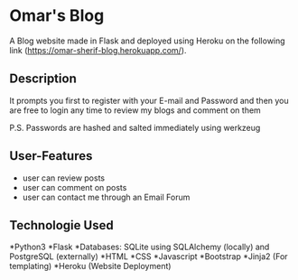 # __Omar's Blog__
A Blog website made in Flask and deployed using Heroku on the following link (https://omar-sherif-blog.herokuapp.com/).

## __Description__
It prompts you first to register with your E-mail and Password and then you are free to login any time to review my blogs and comment on them 

P.S. Passwords are hashed and salted immediately using werkzeug

## __User-Features__
* user can review posts 
* user can comment on posts 
* user can contact me through an Email Forum

## __Technologie Used__
*Python3
*Flask
*Databases: SQLite using SQLAlchemy (locally) and PostgreSQL (externally)
*HTML
*CSS
*Javascript
*Bootstrap
*Jinja2 (For templating)
*Heroku (Website Deployment)
